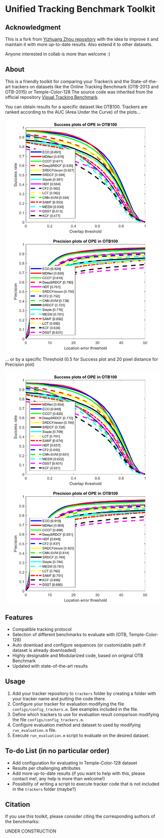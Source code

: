 Unified Tracking Benchmark Toolkit
===

## Acknowledgment

This is a fork from [Yizhuang Zhou repository](https://github.com/ZhouYzzz/otb-toolkit) with the idea to improve it and maintain it with more up-to-date results. Also extend it to other datasets.

Anyone interested in collab is more than welcome :)

## About

This is a friendly toolkit for comparing your Tracker/s and the State-of-the-art trackers on datasets like the Online Tracking Benchmark (OTB-2013 and OTB-2015) or Temple-Color-128
The source code was inherited from the official repository [Visual Tracking Benchmark](http://cvlab.hanyang.ac.kr/tracker_benchmark/index.html).

You can obtain results for a specific dataset like OTB100.
Trackers are ranked according to the AUC (Area Under the Curve) of the plots...
<p align="center">
<img src="figs/sample/success_plot_OPE_OTB100_AUC.png" alt="Success Plot of OTB ranked by AUC" width="500">
<img src="figs/sample/precision_plot_OPE_OTB100_AUC.png" alt="Precision Plot of OTB ranked by AUC" width="500">
</p>

... or by a specific Threshold (0.5 for Success plot and 20 pixel distance for Precision plot)
<p align="center">
<img src="figs/sample/success_plot_OPE_OTB100_threshold.png" alt="Success Plot of OTB ranked by Overlap Precision at Threshold 0.5" width="500">
<img src="figs/sample/precision_plot_OPE_OTB100_threshold.png" alt="Precision Plot of OTB ranked by Center Distance Precision at 20 pixels" width="500">
</p>

## Features
* Compatible tracking protocol
* Selection of different benchmarks to evaluate with (OTB, Temple-Color-128)
* Auto download and configure sequences (or customizable path if dataset is already downloaded)
* Highly designable and Modularized code, based on original OTB Benchmark
* Updated with state-of-the-art results

## Usage

1. Add your tracker repository to `trackers` folder by creating a folder with your tracker name and putting the code there.
2. Configure your tracker for evaluation modifying the file `configs/config_trackers.m`. See examples included in the file.
3. Define which trackers to use for evaluation result comparison modifying the file `configs/config_trackers.m`.
4. Configure evaluation method and dataset to used by modifying `run_evaluation.m` file.
5. Execute `run_evaluation.m` script to evaluate on the desired dataset.

## To-do List (in no particular order)
* Add configuration for evaluating in Temple-Color-128 dataset
* Results per challenging attributes
* Add more up-to-date results (if you want to help with this, please contact me!, any help is more than welcome!)
* Possibility of writing a script to execute tracker code that is not included in the `trackers` folder (maybe?)

## Citation

If you use this toolkit, please consider citing the corresponding authors of the benchmarks:

UNDER CONSTRUCTION

